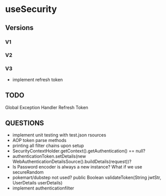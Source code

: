 # useSecurity

## Versions
### V1

### V2

### V3

- implement refresh token

## TODO
Global Exception Handler
Refresh Token

## QUESTIONS
- implement unit testing with test.json rsources
- AOP token parse methods
- printing all filter chains upon setup
- SecurityContextHolder.getContext().getAuthentication() == null?
- authenticationToken.setDetails(new WebAuthenticationDetailsSource().buildDetails(request))?
- Is Password encoder is always a new instance? What if we use secureRandom
- pokemart/dubstep not used? public Boolean validateToken(String jwtStr, UserDetails userDetails)
- implement authenticationfilter